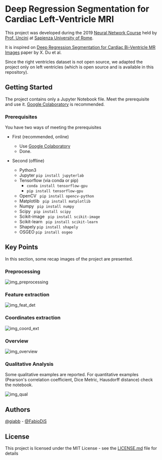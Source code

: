 # Deep Regression Segmentation for Cardiac Left-Ventricle MRI

This project was developed during the 2019 [Neural Network Course](http://www.uncini.com/dida/NN/index.html) held by [Prof. Uncini](http://www.uncini.com/) at [Sapienza University of Rome](https://www.uniroma1.it).

It is inspired on [Deep Regression Segmentation for Cardiac Bi-Ventricle MR Images](https://ieeexplore.ieee.org/document/8245780) paper by X. Du et al.  

Since the right ventricles dataset is not open source, we adapted the project only on left ventricles (which is open source and is available in this repository).  


## Getting Started

The project contains only a Jupyter Notebook file. Meet the prerequisite and use it. [Google Colaboratory](https://colab.research.google.com) is recommended.


### Prerequisites

You have two ways of meeting the prerequisites

- First (recommended, online)
  - Use [Google Colaboratory](https://colab.research.google.com) 
  - Done.

- Second (offline)
  - Python3
  - Jupyter ``` pip install jupyterlab ```
  - Tensorflow (via conda or pip)
    - ``` conda install tensorflow-gpu ```
    - ``` pip install tensorflow-gpu ```
  - OpenCV  ``` pip install opencv-python```
  - Matplotlib ``` pip install matplotlib```
  - Numpy ``` pip install numpy```
  - Scipy ``` pip install scipy```
  - Scikit-image ``` pip install scikit-image```
  - Scikit-learn ``` pip install scikit-learn```
  - Shapely ``` pip install shapely ```
  - OSGEO ``` pip install osgeo ```


## Key Points

In this section, some recap images of the project are presented.

### Preprocessing

![img_preprocessing](https://raw.githubusercontent.com/giabb/quantification-of-cardiac-mri/main/md_img/preprocessing.png)

### Feature extraction

![img_feat_det](https://raw.githubusercontent.com/giabb/quantification-of-cardiac-mri/main/md_img/features_detection.png)

### Coordinates extraction

![img_coord_ext](https://raw.githubusercontent.com/giabb/quantification-of-cardiac-mri/main/md_img/coordinates_extraction.png)

### Overview

![img_overview](https://raw.githubusercontent.com/giabb/quantification-of-cardiac-mri/main/md_img/summary.png)

### Qualitative Analysis

Some qualitative examples are reported. For quantitative examples (Pearson's correlation coefficient, Dice Metric, Hausdorff distance) check the notebook.

![img_qual](https://raw.githubusercontent.com/giabb/quantification-of-cardiac-mri/main/md_img/qualitative_analysis.png)


## Authors

[@giabb](https://github.com/giabb) - [@FabioDiS](https://github.com/FabioDiS)

## License

This project is licensed under the MIT License - see the [LICENSE.md](LICENSE.md) file for details

